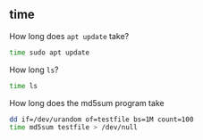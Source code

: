 ## time

How long does `apt update` take?
```bash
time sudo apt update
```

How long `ls`?
```bash
time ls
```

How long does the md5sum program take
```bash
dd if=/dev/urandom of=testfile bs=1M count=100
time md5sum testfile > /dev/null
```
